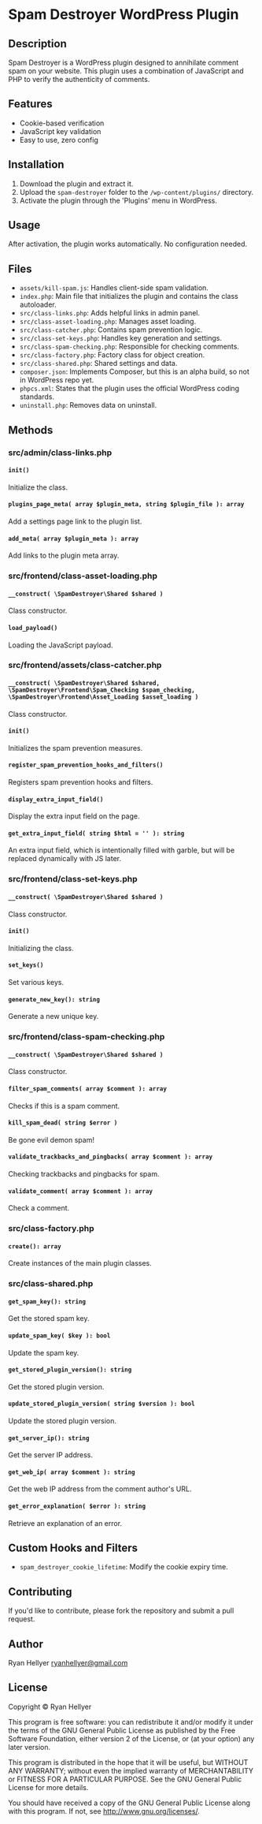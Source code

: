 # Spam Destroyer WordPress Plugin

## Description

Spam Destroyer is a WordPress plugin designed to annihilate comment spam on your website. This plugin uses a combination of JavaScript and PHP to verify the authenticity of comments. 

## Features

- Cookie-based verification
- JavaScript key validation
- Easy to use, zero config

## Installation

1. Download the plugin and extract it.
2. Upload the `spam-destroyer` folder to the `/wp-content/plugins/` directory.
3. Activate the plugin through the 'Plugins' menu in WordPress.

## Usage

After activation, the plugin works automatically. No configuration needed.

## Files

- `assets/kill-spam.js`: Handles client-side spam validation.
- `index.php`: Main file that initializes the plugin and contains the class autoloader.
- `src/class-links.php`: Adds helpful links in admin panel.
- `src/class-asset-loading.php`: Manages asset loading.
- `src/class-catcher.php`: Contains spam prevention logic.
- `src/class-set-keys.php`: Handles key generation and settings.
- `src/class-spam-checking.php`: Responsible for checking comments.
- `src/class-factory.php`: Factory class for object creation.
- `src/class-shared.php`: Shared settings and data.
- `composer.json`: Implements Composer, but this is an alpha build, so not in WordPress repo yet.
- `phpcs.xml`: States that the plugin uses the official WordPress coding standards.
- `uninstall.php`: Removes data on uninstall.

## Methods

### src/admin/class-links.php

#### `init()`
Initialize the class.

#### `plugins_page_meta( array $plugin_meta, string $plugin_file ): array`
Add a settings page link to the plugin list.

#### `add_meta( array $plugin_meta ): array`
Add links to the plugin meta array.

### src/frontend/class-asset-loading.php

#### `__construct( \SpamDestroyer\Shared $shared )`
Class constructor.

#### `load_payload()`
Loading the JavaScript payload.

### src/frontend/assets/class-catcher.php

#### `__construct( \SpamDestroyer\Shared $shared, \SpamDestroyer\Frontend\Spam_Checking $spam_checking, \SpamDestroyer\Frontend\Asset_Loading $asset_loading )`
Class constructor.

#### `init()`
Initializes the spam prevention measures.

#### `register_spam_prevention_hooks_and_filters()`
Registers spam prevention hooks and filters.

#### `display_extra_input_field()`
Display the extra input field on the page.

#### `get_extra_input_field( string $html = '' ): string`
An extra input field, which is intentionally filled with garble, but will be replaced dynamically with JS later.

### src/frontend/class-set-keys.php

#### `__construct( \SpamDestroyer\Shared $shared )`
Class constructor.

#### `init()`
Initializing the class.

#### `set_keys()`
Set various keys.

#### `generate_new_key(): string`
Generate a new unique key.

### src/frontend/class-spam-checking.php

#### `__construct( \SpamDestroyer\Shared $shared )`
Class constructor.

#### `filter_spam_comments( array $comment ): array`
Checks if this is a spam comment.

#### `kill_spam_dead( string $error )`
Be gone evil demon spam!

#### `validate_trackbacks_and_pingbacks( array $comment ): array`
Checking trackbacks and pingbacks for spam.

#### `validate_comment( array $comment ): array`
Check a comment.

### src/class-factory.php

#### `create(): array`
Create instances of the main plugin classes.

### src/class-shared.php

#### `get_spam_key(): string`
Get the stored spam key.

#### `update_spam_key( $key ): bool`
Update the spam key.

#### `get_stored_plugin_version(): string`
Get the stored plugin version.

#### `update_stored_plugin_version( string $version ): bool`
Update the stored plugin version.

#### `get_server_ip(): string`
Get the server IP address.

#### `get_web_ip( array $comment ): string`
Get the web IP address from the comment author's URL.

#### `get_error_explanation( $error ): string`
Retrieve an explanation of an error.

## Custom Hooks and Filters

- `spam_destroyer_cookie_lifetime`: Modify the cookie expiry time.

## Contributing

If you'd like to contribute, please fork the repository and submit a pull request.

## Author

Ryan Hellyer <ryanhellyer@gmail.com>

## License

Copyright © Ryan Hellyer

This program is free software: you can redistribute it and/or modify it under the terms of the GNU General Public License as published by the Free Software Foundation, either version 2 of the License, or (at your option) any later version.

This program is distributed in the hope that it will be useful, but WITHOUT ANY WARRANTY; without even the implied warranty of MERCHANTABILITY or FITNESS FOR A PARTICULAR PURPOSE. See the GNU General Public License for more details.

You should have received a copy of the GNU General Public License along with this program. If not, see <http://www.gnu.org/licenses/>.